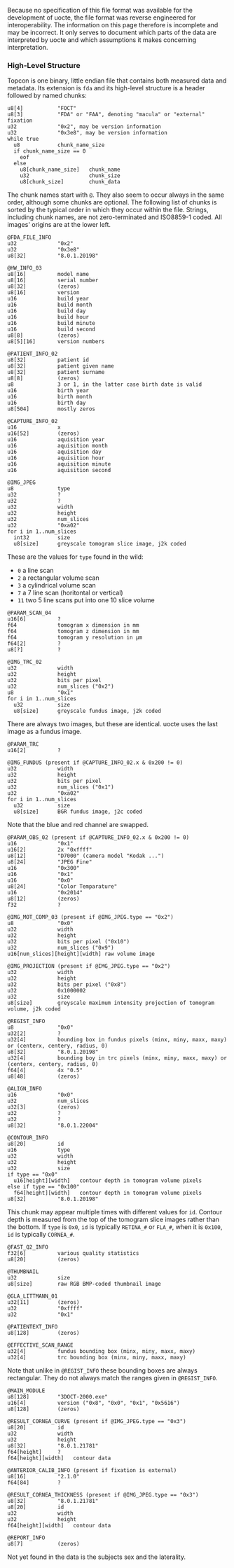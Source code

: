 Because no specification of this file format was available for the development of uocte, the file format was reverse engineered for interoperability. The information on this page therefore is incomplete and may be incorrect. It only serves to document which parts of the data are interpreted by uocte and which assumptions it makes concerning interpretation.

### High-Level Structure

Topcon is one binary, little endian file that contains both measured data and metadata. Its extension is `fda` and its high-level structure is a header followed by named chunks:

```
u8[4]           "FOCT"
u8[3]           "FDA" or "FAA", denoting "macula" or "external" fixation
u32             "0x2", may be version information
u32             "0x3e8", may be version information
while true
  u8            chunk_name_size
  if chunk_name_size == 0
    eof
  else
    u8[chunk_name_size]   chunk_name
    u32                   chunk_size
    u8[chunk_size]        chunk_data
```

The chunk names start with `@`. They also seem to occur always in the same order, although some chunks are optional. The following list of chunks is sorted by the typical order in which they occur within the file. Strings, including chunk names, are not zero-terminated and ISO8859-1 coded. All images' origins are at the lower left.

```
@FDA_FILE_INFO
u32             "0x2"
u32             "0x3e8"
u8[32]          "8.0.1.20198"
```

```
@HW_INFO_03
u8[16]          model name
u8[16]          serial number
u8[32]          (zeros)
u8[16]          version
u16             build year
u16             build month
u16             build day
u16             build hour
u16             build minute
u16             build second
u8[8]           (zeros)
u8[5][16]       version numbers
```

```
@PATIENT_INFO_02
u8[32]          patient id
u8[32]          patient given name
u8[32]          patient surname
u8[8]           (zeros)
u8              3 or 1, in the latter case birth date is valid
u16             birth year
u16             birth month
u16             birth day
u8[504]         mostly zeros
```

```
@CAPTURE_INFO_02
u16             x
u16[52]         (zeros)
u16             aquisition year
u16             aquisition month
u16             aquisition day
u16             aquisition hour
u16             aquisition minute
u16             aquisition second
```

```
@IMG_JPEG
u8              type
u32             ?
u32             ?
u32             width
u32             height
u32             num_slices
u32             "0xa02"
for i in 1..num_slices
  int32         size
  u8[size]      greyscale tomogram slice image, j2k coded
```

These are the values for `type` found in the wild:

- `0` a line scan
- `2` a rectangular volume scan
- `3` a cylindrical volume scan
- `7` a 7 line scan (horitontal or vertical)
- `11` two 5 line scans put into one 10 slice volume

```
@PARAM_SCAN_04
u16[6]          ?
f64             tomogram x dimension in mm
f64             tomogram z dimension in mm
f64             tomogram y resolution in µm
f64[2]          ?
u8[?]           ?
```

```
@IMG_TRC_02
u32             width
u32             height
u32             bits per pixel
u32             num_slices ("0x2")
u8              "0x1"
for i in 1..num_slices
  u32           size
  u8[size]      greyscale fundus image, j2k coded
```

There are always two images, but these are identical. uocte uses the last image as a fundus image.

```
@PARAM_TRC
u16[2]          ?
```

```
@IMG_FUNDUS (present if @CAPTURE_INFO_02.x & 0x200 != 0)
u32             width
u32             height
u32             bits per pixel
u32             num_slices ("0x1")
u32             "0xa02"
for i in 1..num_slices
  u32           size
  u8[size]      BGR fundus image, j2c coded
```

Note that the blue and red channel are swapped.

```
@PARAM_OBS_02 (present if @CAPTURE_INFO_02.x & 0x200 != 0)
u16             "0x1"
u16[2]          2x "0xffff"
u8[12]          "D7000" (camera model "Kodak ...")
u8[24]          "JPEG Fine"
u16             "0x300"
u16             "0x1"
u16             "0x0"
u8[24]          "Color Temparature"
u16             "0x2014"
u8[12]          (zeros)
f32             ?
```

```
@IMG_MOT_COMP_03 (present if @IMG_JPEG.type == "0x2")
u8              "0x0"
u32             width
u32             height
u32             bits per pixel ("0x10")
u32             num_slices ("0x9")
u16[num_slices][height][width] raw volume image
```

```
@IMG_PROJECTION (present if @IMG_JPEG.type == "0x2")
u32             width
u32             height
u32             bits per pixel ("0x8")
u32             0x1000002
u32             size
u8[size]        greyscale maximum intensity projection of tomogram volume, j2k coded
```

```
@REGIST_INFO
u8              "0x0"
u32[2]          ?
u32[4]          bounding box in fundus pixels (minx, miny, maxx, maxy) or (centerx, centery, radius, 0)
u8[32]          "8.0.1.20198"
u32[4]          bounding boy in trc pixels (minx, miny, maxx, maxy) or (centerx, centery, radius, 0)
f64[4]          4x "0.5"
u8[48]          (zeros)
```

```
@ALIGN_INFO
u16             "0x0"
u32             num_slices
u32[3]          (zeros)
u32             ?
u32             ?
u8[32]          "8.0.1.22004"
```

```
@CONTOUR_INFO
u8[20]          id
u16             type
u32             width
u32             height
u32             size
if type == "0x0"
  u16[height][width]   contour depth in tomogram volume pixels
else if type == "0x100"
  f64[height][width]   contour depth in tomogram volume pixels
u8[32]          "8.0.1.20198"
```

This chunk may appear multiple times with different values for `id`. Contour depth is measured from the top of the tomogram slice images rather than the bottom. If `type` is `0x0`, `id` is typically `RETINA_#` or `FLA_#`, when it is `0x100`, `id` is typically `CORNEA_#`.

```
@FAST_Q2_INFO
f32[6]          various quality statistics
u8[20]          (zeros)
```

```
@THUMBNAIL
u32             size
u8[size]        raw RGB BMP-coded thumbnail image
```

```
@GLA_LITTMANN_01
u32[11]         (zeros)
u32             "0xffff"
u32             "0x1"
```

```
@PATIENTEXT_INFO
u8[128]         (zeros)
```

```
@EFFECTIVE_SCAN_RANGE
u32[4]          fundus bounding box (minx, miny, maxx, maxy)
u32[4]          trc bounding box (minx, miny, maxx, maxy)
```

Note that unlike in `@REGIST_INFO` these bounding boxes are always rectangular. They do not always match the ranges given in `@REGIST_INFO`.

```
@MAIN_MODULE
u8[128]         "3DOCT-2000.exe"
u16[4]          version ("0x8", "0x0", "0x1", "0x5616")
u8[128]         (zeros)
```

```
@RESULT_CORNEA_CURVE (present if @IMG_JPEG.type == "0x3")
u8[20]          id
u32             width
u32             height
u8[32]          "8.0.1.21781"
f64[height]     ?
f64[height][width]   contour data
```

```
@ANTERIOR_CALIB_INFO (present if fixation is external)
u8[16]          "2.1.0"
f64[84]         ?
```

```
@RESULT_CORNEA_THICKNESS (present if @IMG_JPEG.type == "0x3")
u8[32]          "8.0.1.21781"
u8[20]          id
u32             width
u32             height
f64[height][width]   contour data
```

```
@REPORT_INFO
u8[7]           (zeros)
```

Not yet found in the data is the subjects sex and the laterality.